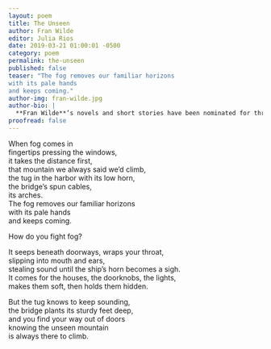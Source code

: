 ```yaml
---
layout: poem
title: The Unseen
author: Fran Wilde
editor: Julia Rios
date: 2019-03-21 01:00:01 -0500
category: poem
permalink: the-unseen
published: false
teaser: "The fog removes our familiar horizons  
with its pale hands   
and keeps coming."
author-img: fran-wilde.jpg
author-bio: |
  **Fran Wilde**’s novels and short stories have been nominated for three Nebula Awards and two Hugos, and include her Andre Norton- and Compton-Crook-winning debut novel, _Updraft_ (Tor 2015), its sequels, _Cloudbound_ (2016) and _Horizon_ (2017), and the novelette “The Jewel and Her Lapidary” (Tor.com Publishing 2016). Her short stories appear in _Asimov's Science Fiction_, _Tor.com_, _Beneath Ceaseless Skies_, _Shimmer Magazine_, _Nature Futures_, and the _2017 Year’s Best Dark Fantasy and Horror_. She writes for publications including _The Washington Post_, _Tor.com_, _Clarkesworld_, _iO9.com_, and _GeekMom.com_. You can find her on Twitter, Facebook, and at [franwilde.net](http://www.franwilde.net).
proofread: false
---
```


When fog comes in  
fingertips pressing the windows,   
it takes the distance first,  
that mountain we always said we’d climb,  
the tug in the harbor with its low horn,  
the bridge’s spun cables,  
its arches.  
The fog removes our familiar horizons   
with its pale hands   
and keeps coming.

How do you fight fog?

It seeps beneath doorways, wraps your throat,  
slipping into mouth and ears,  
stealing sound until the ship’s horn becomes a sigh.  
It comes for the houses, the doorknobs, the lights,  
makes them soft, then holds them hidden.

But the tug knows to keep sounding,  
the bridge plants its sturdy feet deep,  
and you find your way out of doors  
knowing the unseen mountain  
is always there to climb.
